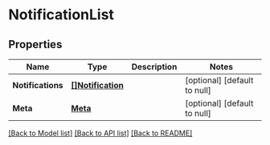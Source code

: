 # NotificationList

## Properties
Name | Type | Description | Notes
------------ | ------------- | ------------- | -------------
**Notifications** | [**[]Notification**](Notification.md) |  | [optional] [default to null]
**Meta** | [**Meta**](Meta.md) |  | [optional] [default to null]

[[Back to Model list]](../README.md#documentation-for-models) [[Back to API list]](../README.md#documentation-for-api-endpoints) [[Back to README]](../README.md)



